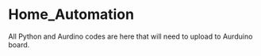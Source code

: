 # Home_Automation







All Python and Aurdino codes are here that will need to upload to Aurduino board.
